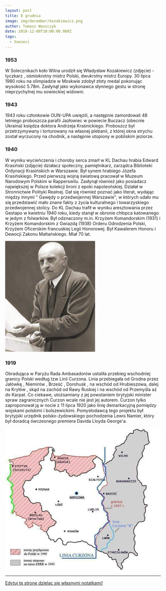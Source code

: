 ```yaml
---
layout: post
title: 8 grudnia
image: img/december/kozakiewicz.png
author: Tomasz Waszczyk
date: 2018-12-08T10:00:00.000Z
tags:
  - Sowieci
---
```


### 1953

W Solecznikach koło Wilna urodził się Władysław Kozakiewicz (zdjęcie) -tyczkarz , ośmiokrotny mistrz Polski, dwukrotny mistrz Europy. 30 lipca 1980 roku na olimpiadzie w Moskwie zdobył złoty medal pokonując wysokość 5.78m. Zasłynął jako wykonawca słynnego gestu w stronę nieprzychylnej mu sowieckiej widowni.

### 1943

1943 roku członkowie OUN-UPA uwięzili, a następnie zamordowali 48 letniego proboszcza parafii Jazłowiec w powiecie Buczacz (obecnie Ukraina) księdza doktora Andrzeja Kraśnickiego. Proboszcz był przetrzymywany i torturowany na własnej plebanii, z której okna strychu został wyrzucony na chodnik, a następnie utopiony w pobliskim jeziorze.

### 1940

W wyniku wycieńczenia i choroby serca zmarł w KL Dachau hrabia Edward Krasiński (zdjęcie) działacz społeczny, pamiętnikarz, zarządca Biblioteki Ordynacji Krasińskich w Warszawie.
Był synem hrabiego Józefa Krasińskiego. Przed pierwszą wojną światową pracował w Muzeum Narodowym Polskim w Rapperswilu. Zasłynął również jako posiadacz największej w Polsce kolekcji broni z epoki napoleońskiej. Działał w Stronnictwie Polityki Realnej. Dał się również poznać jako literat, wydając między innymi " Gawędy o przedwojennej Warszawie", w których udało mu się przedstawić mało znane fakty z życia kulturalnego i towarzyskiego przedwojennej stolicy.
Do KL Dachau trafił w wyniku aresztowania przez Gestapo w kwietniu 1940 roku, kiedy stanął w obronie chłopca katowanego w jedym z folwarków. Był odznaczony m.in. Krzyżem Komandorskim (1931) i Krzyżem Komandorskim z Gwiazdą (1938) Orderu Odrodzenia Polski, Krzyżem Oficerskim francuskiej Legii Honorowej. Był Kawalerem Honoru i Dewocji Zakonu Maltańskiego. Miał 70 lat.

<img src="./img/december/krasinski.jpg"/><br>

### 1919

Obradująca w Paryżu Rada Ambasadorów ustaliła przebieg wschodniej granicy Polski według tzw Linii Curzona.
Linia przebiegała od Grodna przez Jałówkę , Niemirów , Brześć , Dorohusk , na wschód od Hrubieszowa, dalej na
Kryłów , skąd na zachód od Rawy Ruskiej i na wschód od Przemyśla aż do Karpat.
Co ciekawe, utożsamiany z jej powstaniem brytyjski minister spraw zagranicznych Curzon wcale nie jest jej autorem. Curzon tylko zaproponował ją w nocie z 11 lipca 1920 jako linię demarkacyjną pomiędzy wojskami polskimi i bolszewickimi.
Pomysłodawcą tego projektu był brytyjski urzędnik polsko-żydowskiego pochodzenia Lewis Namier, który był doradcą ówczesnego premiera Davida Lloyda George'a.

<img src="./img/december/curzona.jpg"/><br>

---

<a href="https://github.com/TomaszWaszczyk/historia.waszczyk.com/edit/master/src/content/december-8.md" target="_blank">Edytuj tę stronę dzieląc się własnymi notatkami!</a>
